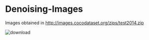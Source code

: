 # Denoising-Images

Images obtained in http://images.cocodataset.org/zips/test2014.zip


![download](https://user-images.githubusercontent.com/40067462/163006779-066644a8-509f-4ce1-8033-f7cb8124c995.png)
